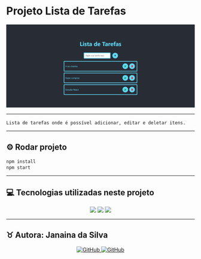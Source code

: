 # Projeto Lista de Tarefas

![projetoListaDeTarefas](/public/image.png)

---

    Lista de tarefas onde é possível adicionar, editar e deletar itens.

---

## ⚙️ Rodar projeto

    npm install
    npm start   

---

## 💻 Tecnologias utilizadas neste projeto

<p align="center">
<img src="https://img.shields.io/badge/HTML5-E34F26?style=for-the-badge&logo=html5&logoColor=white" />
<img src="https://img.shields.io/badge/CSS3-1572B6?style=for-the-badge&logo=css3&logoColor=white" />
<img src="https://img.shields.io/badge/React-20232A?style=for-the-badge&logo=react&logoColor=61DAFB" />
</p>

---

<h2>♉ Autora: Janaina da Silva</h2>

<p align="center">
    <a href="https://github.com/Jana-SI">
    <img src="https://img.shields.io/badge/GitHub-100000?style=for-the-badge&logo=github&logoColor=white" alt="GitHub"/>
    </a>
    <a href="https://www.linkedin.com/in/jana-da-silva/">
    <img src="https://img.shields.io/badge/LinkedIn-0077B5?style=for-the-badge&logo=linkedin&logoColor=white" alt="GitHub"/>
    </a>
</p>
